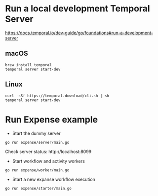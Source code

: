 # Run a local development Temporal Server

https://docs.temporal.io/dev-guide/go/foundations#run-a-development-server

## macOS

    brew install temporal
    temporal server start-dev
    
## Linux

    curl -sSf https://temporal.download/cli.sh | sh
    temporal server start-dev
    
# Run Expense example

* Start the dummy server 
```
go run expense/server/main.go
```

Check server status: http://localhost:8099

* Start workflow and activity workers
```
go run expense/worker/main.go
```
* Start a new expanse workflow execution
```
go run expense/starter/main.go
```    